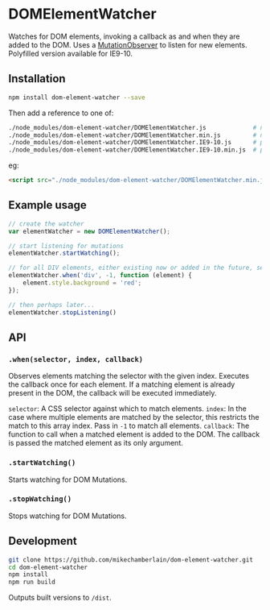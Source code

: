 # DOMElementWatcher

Watches for DOM elements, invoking a callback as and when they are added to the DOM. 
Uses a [MutationObserver](https://developer.mozilla.org/en/docs/Web/API/MutationObserver) to listen for new elements.
Polyfilled version available for IE9-10.

## Installation

```bash
npm install dom-element-watcher --save
```

Then add a reference to one of:

```bash
./node_modules/dom-element-watcher/DOMElementWatcher.js             # native (~4KB)
./node_modules/dom-element-watcher/DOMElementWatcher.min.js         # native, minified (<1KB)
./node_modules/dom-element-watcher/DOMElementWatcher.IE9-10.js      # polyfilled for old IE (~24KB)
./node_modules/dom-element-watcher/DOMElementWatcher.IE9-10.min.js  # polyfilled for old IE, minified (~7KB)
```

eg:

```html
<script src="./node_modules/dom-element-watcher/DOMElementWatcher.min.js"></script>
```

## Example usage

```javascript
// create the watcher
var elementWatcher = new DOMElementWatcher();

// start listening for mutations
elementWatcher.startWatching();

// for all DIV elements, either existing now or added in the future, set their background color to red
elementWatcher.when('div', -1, function (element) {
    element.style.background = 'red';
});

// then perhaps later...
elementWatcher.stopListening()

```

## API

### `.when(selector, index, callback)`

Observes elements matching the selector with the given index. Executes the callback once for each element.
If a matching element is already present in the DOM, the callback will be executed immediately.

`selector`: A CSS selector against which to match elements.
`index`: In the case where multiple elements are matched by the selector, this restricts the match to this array index. Pass in `-1` to match all elements.
`callback`: The function to call when a matched element is added to the DOM. The callback is passed the matched element as its only argument.

### `.startWatching()`

Starts watching for DOM Mutations. 

### `.stopWatching()`

Stops watching for DOM Mutations.

## Development

```bash
git clone https://github.com/mikechamberlain/dom-element-watcher.git
cd dom-element-watcher
npm install
npm run build
```

Outputs built versions to `/dist`.